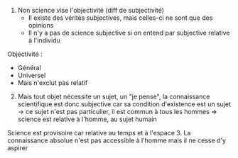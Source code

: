 1. Non science vise l'objectivité (diff de subjectivité)
	- Il existe des vérités subjectives, mais celles-ci ne sont que des opinions
	- Il n'y a pas de science subjective si on entend par subjective relative à l'individu

Objectivité :
- Général
- Universel
- Mais n'exclut pas relatif

2. Mais tout objet nécessite un sujet, un "je pense", la connaissance scientifique est donc subjective car sa condition d'existence est un sujet -> ce sujet n'est pas particulier, il est commun à tous les hommes => science est relative à l'homme, au sujet humain

Science est provisoire car relative au temps et à l'espace
3. La connaissance absolue n'est pas accessible à l'homme mais il ne cesse d'y aspirer 